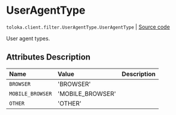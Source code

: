 # UserAgentType
`toloka.client.filter.UserAgentType.UserAgentType` | [Source code](https://github.com/Toloka/toloka-kit/blob/v1.1.4/src/client/filter.py#L652)

User agent types.

## Attributes Description

| Name | Value | Description |
| :------| :-----------| :----------| 
`BROWSER`|'BROWSER'|
`MOBILE_BROWSER`|'MOBILE_BROWSER'|
`OTHER`|'OTHER'|
